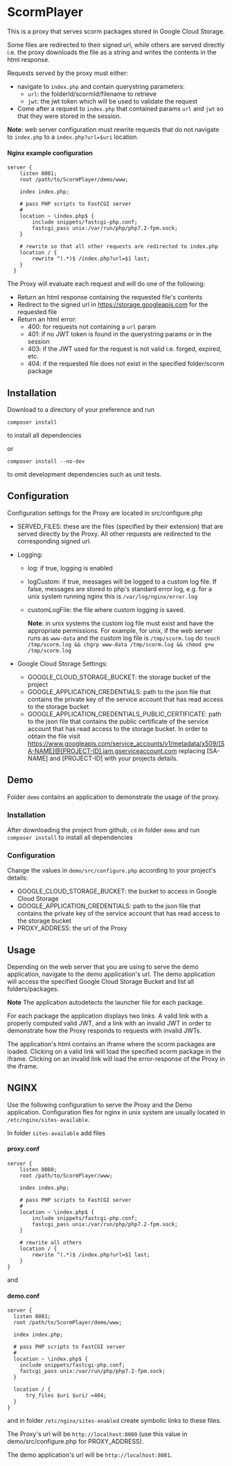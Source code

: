 # ScormPlayer

This is a proxy that serves scorm packages stored in Google Cloud Storage.

Some files are redirected to their signed url, while others are served directly i.e. the proxy downloads the file as a string and writes the contents in the html response.

Requests served by the proxy must either:
 * navigate to `index.php` and contain querystring parameters:
    * `url`: the folderId/scormId/filename to retrieve
    * `jwt`: the jwt token which will be used to validate the request
 * Come after a request to `index.php` that contained params `url` and `jwt` so that they were stored in the session.

**Note**: web server configuration must rewrite requests that do not navigate to `index.php` to a `index.php?url=$uri` location.

#### Nginx example configuration
```
server {          
    listen 8081;
    root /path/to/ScormPlayer/demo/www;

    index index.php;

    # pass PHP scripts to FastCGI server
    #
    location ~ \index.php$ {
        include snippets/fastcgi-php.conf;
        fastcgi_pass unix:/var/run/php/php7.2-fpm.sock;
    }

    # rewrite so that all other requests are redirected to index.php
    location / {
        rewrite ^(.*)$ /index.php?url=$1 last;
    }
  }
```
 
The Proxy will evaluate each request and will do one of the following:
 * Return an html response containing the requested file's contents
 * Redirect to the signed url in  https://storage.googleapis.com for the requested file
 * Return an html error:
    * 400: for requests not containing a `url` param
    * 401: if no JWT token is found in the querystring params or in the session
    * 403: if the JWT used for the request is not valid i.e. forged, expired, etc.
    * 404: if the requested file does not exist in the specified folder/scorm package

## Installation

Download to a directory of your preference and run
```
composer install
```
to install all dependencies

or

```
composer install --no-dev
```

to omit development dependencies such as unit tests.

## Configuration
Configuration settings for the Proxy are located in src/configure.php
* SERVED_FILES: these are the files (specified by their extension) that are served directly by the Proxy. All other requests are redirected to the corresponding signed url.
* Logging:
    * log: if true, logging is enabled
    * logCustom: if true, messages will be logged to a custom log file. If false, messages are stored to php's standard error log, e.g. for a unix system running nginx this is `/var/log/nginx/error.log`
    * customLogFile: the file where custom logging is saved. 
    
        **Note**: in unix systems the custom log file must exist and have the appropriate permissions. For example, for unix, if the web server runs as `www-data` and the custom log file is `/tmp/scorm.log` do ```touch /tmp/scorm.log && chgrp www-data /tmp/scorm.log && chmod g+w /tmp/scorm.log```

* Google Cloud Storage Settings:
    * GOOGLE_CLOUD_STORAGE_BUCKET: the storage bucket of the project
    * GOOGLE_APPLICATION_CREDENTIALS: path to the json file that contains the private key of the service account that has read access to the storage bucket
    * GOOGLE_APPLICATION_CREDENTIALS_PUBLIC_CERTIFICATE: path to the json file that contains the public certificate of the service account that has read access to the storage bucket. In order to obtain the file visit https://www.googleapis.com/service_accounts/v1/metadata/x509/[SA-NAME]@[PROJECT-ID].iam.gserviceaccount.com replacing [SA-NAME] and [PROJECT-ID] with your projects details.

## Demo

Folder `demo` contains an application to demonstrate the usage of the proxy.

### Installation
After downloading the project from github, ```cd``` in folder `demo` and run ```composer install``` to install all dependencies

### Configuration
Change the values in `demo/src/configure.php` according to your project's details:
* GOOGLE_CLOUD_STORAGE_BUCKET: the bucket to access in Google Cloud Storage
* GOOGLE_APPLICATION_CREDENTIALS: path to the json file that contains the private key of the service account that has read access to the storage bucket
* PROXY_ADDRESS: the url of the Proxy

## Usage
Depending on the web server that you are using to serve the demo application, navigate to the demo application's url. The demo application will access the specified Google Cloud Storage Bucket and list all folders/packages.

**Note** The application autodetects the launcher file for each package.

For each package the application displays two links. A valid link with a properly computed valid JWT, and a link with an invalid JWT in order to demonstrate how the Proxy responds to requests with invalid JWTs.

The application's html contains an iframe where the scorm packages are loaded. Clicking on a valid link will load the specified scorm package in the iframe. Clicking on an invalid link will load the error-response of the Proxy in the iframe.

## NGINX
Use the following configuration to serve the Proxy and the Demo application. Configuration fles for nginx in unix system are usually located in `/etc/nginx/sites-available`.

In folder `sites-available` add files
#### proxy.conf
```
server {          
    listen 8080;
    root /path/to/ScormPlayer/www;

    index index.php;

    # pass PHP scripts to FastCGI server
    #
    location ~ \index.php$ {
        include snippets/fastcgi-php.conf;
        fastcgi_pass unix:/var/run/php/php7.2-fpm.sock;
    }

    # rewrite all others
    location / {
        rewrite ^(.*)$ /index.php?url=$1 last;
    }
}
```
and

#### demo.conf
```
server {
  listen 8081;
  root /path/to/ScormPlayer/demo/www;

  index index.php;
  
  # pass PHP scripts to FastCGI server
  #
  location ~ \index.php$ {
    include snippets/fastcgi-php.conf;
    fastcgi_pass unix:/var/run/php/php7.2-fpm.sock;
  }

  location / {
      try_files $uri $uri/ =404;
  }
}
```

and in folder `/etc/nginx/sites-enabled` create symbolic links to these files.

The Proxy's url will be `http://localhost:8080` (use this value in demo/src/configure.php for PROXY_ADDRESS).

The demo application's url will be `http://localhost:8081`.